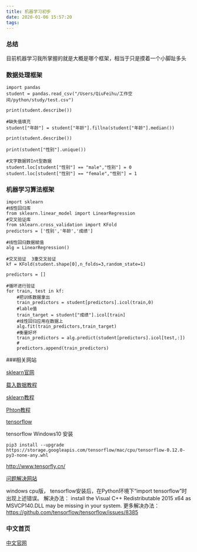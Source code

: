 ```yaml
---
title: 机器学习初步
date: 2020-01-06 15:57:20
tags:
---
```

### 总结
目前机器学习我所掌握的就是大概是哪个框架，相当于只是摸着一个小脚趾多头

### 数据处理框架

```
import pandas
student = pandas.read_csv("/Users/QiuFeihu/工作空间/python/study/test.csv")

print(student.describe())

#缺失值填充
student["年龄"] = student["年龄"].fillna(student["年龄"].median())

print(student.describe())

print(student["性别"].unique())

#文字数据转Int型数据
student.loc[student["性别"] == "male","性别"] = 0
student.loc[student["性别"] == "female","性别"] = 1
```
### 机器学习算法框架

```
import sklearn
#线性回归库
from sklearn.linear_model import LinearRegression
#交叉验证库
from sklearn.cross_validation import KFold
predictors = ['性别','年龄','成绩']

#线性回归数据赋值
alg = LinearRegression()

#交叉验证  3重交叉验证
kf = KFold(student.shape[0],n_folds=3,random_state=1)

predictors = []

#循环进行验证
for train, test in kf:
    #把训练数据拿出
    train_predictors = student[predictors].icol(train,0)
    #lable值
    train_target = student["成绩"].icol[train]
    #线性回归应用在数据上
    alg.fit(train_predictors,train_target)
    #衡量好坏
    train_predictors = alg.predict(student[predictors].icol[test,:])
    #
    predictors.append(train_predictors)

```
###相关网站

[sklearn官网](http://scikit-learn.org/stable/index.html)

[载入数据教程](http://reverland.org/python/2012/10/14/scikit-learn-machine-learning-in-python/#section)

[sklearn教程](https://my.oschina.net/u/175377/blog/84420)

[Phton教程](http://www.w3cschool.cn/python3/python3-tutorial.html)


[tensorflow](https://github.com/jikexueyuanwiki/tensorflow-zh)


tensorflow Windows10 安装
```
pip3 install --upgrade https://storage.googleapis.com/tensorflow/mac/cpu/tensorflow-0.12.0-py3-none-any.whl

```


http://www.tensorfly.cn/

[问题解决网站](http://stackoverflow.com/questions/38896424/tensorflow-not-found-in-pip)


windows cpu版， tensorflow安装后，在Python环境下“import tensorflow”时出现上述错误。 
解决办法： install the Visual C++ Redistributable 2015 x64 as MSVCP140.DLL may be missing in your system. 
更多解决办法：https://github.com/tensorflow/tensorflow/issues/8385

### 中文首页
[中文官网](http://www.tensorfly.cn/tfdoc/get_started/introduction.html)
